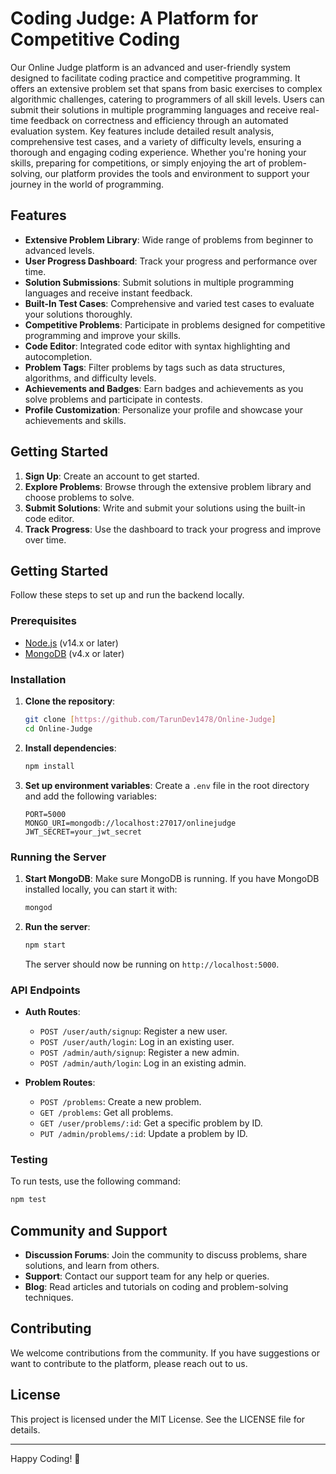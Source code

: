 # Coding Judge: A Platform for Competitive Coding

Our Online Judge platform is an advanced and user-friendly system designed to facilitate coding practice and competitive programming. It offers an extensive problem set that spans from basic exercises to complex algorithmic challenges, catering to programmers of all skill levels. Users can submit their solutions in multiple programming languages and receive real-time feedback on correctness and efficiency through an automated evaluation system. Key features include detailed result analysis, comprehensive test cases, and a variety of difficulty levels, ensuring a thorough and engaging coding experience. Whether you're honing your skills, preparing for competitions, or simply enjoying the art of problem-solving, our platform provides the tools and environment to support your journey in the world of programming.

## Features

- **Extensive Problem Library**: Wide range of problems from beginner to advanced levels.
- **User Progress Dashboard**: Track your progress and performance over time.
- **Solution Submissions**: Submit solutions in multiple programming languages and receive instant feedback.
- **Built-In Test Cases**: Comprehensive and varied test cases to evaluate your solutions thoroughly.
- **Competitive Problems**: Participate in problems designed for competitive programming and improve your skills.
- **Code Editor**: Integrated code editor with syntax highlighting and autocompletion.
- **Problem Tags**: Filter problems by tags such as data structures, algorithms, and difficulty levels.
- **Achievements and Badges**: Earn badges and achievements as you solve problems and participate in contests.
- **Profile Customization**: Personalize your profile and showcase your achievements and skills.

## Getting Started

1. **Sign Up**: Create an account to get started.
2. **Explore Problems**: Browse through the extensive problem library and choose problems to solve.
3. **Submit Solutions**: Write and submit your solutions using the built-in code editor.
4. **Track Progress**: Use the dashboard to track your progress and improve over time.

## Getting Started

Follow these steps to set up and run the backend locally.

### Prerequisites

- [Node.js](https://nodejs.org/en/download/) (v14.x or later)
- [MongoDB](https://www.mongodb.com/try/download/community) (v4.x or later)

### Installation

1. **Clone the repository**:
    ```sh
    git clone [https://github.com/TarunDev1478/Online-Judge]
    cd Online-Judge
    ```

2. **Install dependencies**:
    ```sh
    npm install
    ```

3. **Set up environment variables**:
    Create a `.env` file in the root directory and add the following variables:
    ```env
    PORT=5000
    MONGO_URI=mongodb://localhost:27017/onlinejudge
    JWT_SECRET=your_jwt_secret
    ```

### Running the Server

1. **Start MongoDB**:
    Make sure MongoDB is running. If you have MongoDB installed locally, you can start it with:
    ```sh
    mongod
    ```

2. **Run the server**:
    ```sh
    npm start
    ```

    The server should now be running on `http://localhost:5000`.

### API Endpoints

- **Auth Routes**:
  - `POST /user/auth/signup`: Register a new user.
  - `POST /user/auth/login`: Log in an existing user.
  - `POST /admin/auth/signup`: Register a new admin.
  - `POST /admin/auth/login`: Log in an existing admin.

- **Problem Routes**:
  - `POST /problems`: Create a new problem.
  - `GET /problems`: Get all problems.
  - `GET /user/problems/:id`: Get a specific problem by ID.
  - `PUT /admin/problems/:id`: Update a problem by ID.

### Testing

To run tests, use the following command:
```sh
npm test
```
## Community and Support

- **Discussion Forums**: Join the community to discuss problems, share solutions, and learn from others.
- **Support**: Contact our support team for any help or queries.
- **Blog**: Read articles and tutorials on coding and problem-solving techniques.

## Contributing

We welcome contributions from the community. If you have suggestions or want to contribute to the platform, please reach out to us.

## License

This project is licensed under the MIT License. See the LICENSE file for details.

---

Happy Coding! 🚀
